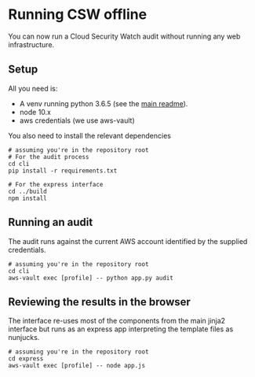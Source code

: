 # Running CSW offline

You can now run a Cloud Security Watch audit without running 
any web infrastructure. 

## Setup 

All you need is: 
* A venv running python 3.6.5 
  (see the [main readme](../README.md)). 
* node 10.x
* aws credentials (we use aws-vault)

You also need to install the relevant dependencies 

```
# assuming you're in the repository root
# For the audit process
cd cli 
pip install -r requirements.txt 

# For the express interface
cd ../build 
npm install 
```

## Running an audit 

The audit runs against the current AWS account identified by 
the supplied credentials. 

```
# assuming you're in the repository root
cd cli
aws-vault exec [profile] -- python app.py audit
```

## Reviewing the results in the browser

The interface re-uses most of the components from the main 
jinja2 interface but runs as an express app interpreting 
the template files as nunjucks. 

```
# assuming you're in the repository root
cd express
aws-vault exec [profile] -- node app.js
```

 